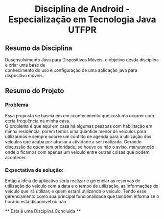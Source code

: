 <h1 align="center"> Disciplina de Android - Especialização em Tecnologia Java UTFPR </h1>

## Resumo da Disciplina
<p>
Desenvolvimento Java para Dispositivos Móveis, o objetivo desda disciplina e criar uma base de </br>
conhecimento do uso e configuração de uma aplicação java para dispositivo móveis.
</p>

## Resumo do Projeto
### Problema
<p>
    Essa proposta se baseia em um acontecimento que costuma ocorrer com certa frequência na minha casa.
</br>
    O problema é que aqui em casa há algumas pessoas com habilitação em minha residência, porém temos uma quantide menor de veículos para utilizarmos e sempre ocorre um conflito de agenda para a utilização dos veículos que acaba por atrasar a atividade a ser realizada. Gerando discussão de quem tem prioridade, se houve ou não o aviso, manutenção onde o ficamos com apenas um veículo entre outras coisas que podem acontecer.
</p>

### Expectativa de solução:
<p>
    Então a ideia do aplicativo seria realizar e gerenciar as reservas de utilização do veículo com a data e o tempo de utilização, as informações do veículo que irá utilizar, e quem estará utilizando o veículo. Tendo esse gerenciamento como sua principal funcionalidade que também informa se o horário está disponível ou não. 
</p>


\*\* Esta é uma Disciplina Concluida \*\*
